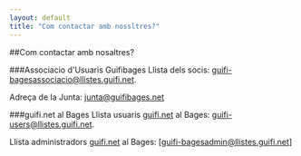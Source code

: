 ```yaml
---
layout: default
title: "Com contactar amb nossltres?"
---
```

##Com contactar amb nosaltres?

###Associacio d'Usuaris Guifibages
Llista dels socis: [guifi-bagesassociacio@llistes.guifi.net](mailto:guifi-bagesassociacio@llistes.guifi.net).

Adreça de la Junta: [junta@guifibages.net](mailto:junta@guifibages.net)

###guifi.net al Bages
Llista usuaris [guifi.net](https://guifi.net) al Bages: [guifi-users@llistes.guifi.net](mailto:guifi-users@llistes.guifi.net).

Llista administradors [guifi.net](https://guifi.net) al Bages: [guifi-bagesadmin@llistes.guifi.net]
